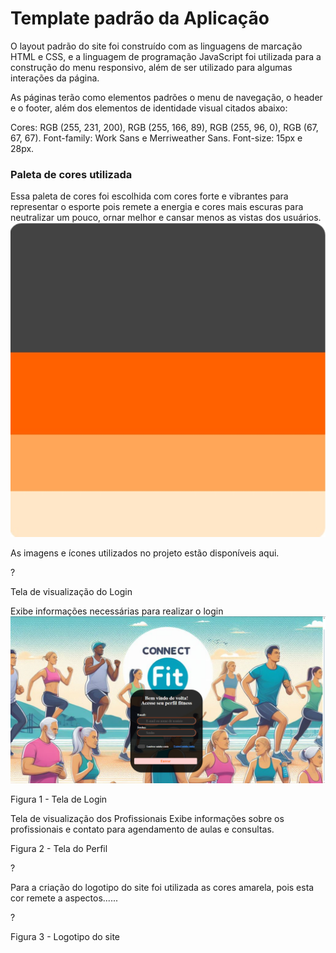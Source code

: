 # Template padrão da Aplicação

O layout padrão do site foi construído com as linguagens de marcação HTML e CSS, e a linguagem de programação JavaScript foi utilizada para a construção do menu responsivo, além de ser utilizado para algumas interações da página. 

As páginas terão como elementos padrões o menu de navegação, o header e o footer, além dos elementos de identidade visual citados abaixo:

Cores: RGB (255, 231, 200), RGB (255, 166, 89), RGB (255, 96, 0), RGB (67, 67, 67).
Font-family: Work Sans e Merriweather Sans. 
Font-size: 15px e 28px.

<h3><b>Paleta de cores utilizada</b></h3>
Essa paleta de cores foi escolhida com cores forte e vibrantes para representar o esporte pois remete a energia e cores mais escuras para neutralizar um pouco, ornar melhor e cansar menos as vistas dos usuários. 
<img src=https://github.com/ICEI-PUC-Minas-PMV-ADS/pmv-ads-2024-e1-proj-web-t15-connectfit/blob/73141cb42c8f94b40e4a4324e4abf04e0af36d67/docs/img/Palheta.jpg>


As imagens e ícones utilizados no projeto estão disponíveis aqui.


?

Tela de visualização do Login

Exibe informações necessárias para realizar o login
<img src=https://github.com/ICEI-PUC-Minas-PMV-ADS/pmv-ads-2024-e1-proj-web-t15-connectfit/blob/136fce90f8a308bde811d0d1bbc1fad9be4e9e36/docs/img/Tela%20Login.png>

Figura 1 - Tela de Login

Tela de visualização dos Profissionais
Exibe informações sobre os profissionais e contato para agendamento de aulas e consultas.



Figura 2 - Tela do Perfil

?


Para a criação do logotipo do site foi utilizada as cores amarela, pois esta cor remete a aspectos......

?

Figura 3 - Logotipo do site
